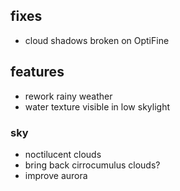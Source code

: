 ## fixes
- cloud shadows broken on OptiFine

## features
- rework rainy weather
- water texture visible in low skylight

### sky
- noctilucent clouds
- bring back cirrocumulus clouds?
- improve aurora
